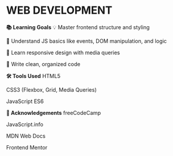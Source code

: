 # WEB DEVELOPMENT

**📚 Learning Goals**
💡 Master frontend structure and styling

🧠 Understand JS basics like events, DOM manipulation, and logic

📱 Learn responsive design with media queries

🧼 Write clean, organized code

**🛠️ Tools Used**
HTML5

CSS3 (Flexbox, Grid, Media Queries)

JavaScript ES6

**🙌 Acknowledgements**
freeCodeCamp

JavaScript.info

MDN Web Docs

Frontend Mentor
